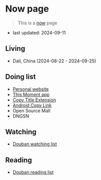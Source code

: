 # Now page

> This is a [now](https://nownownow.com/about) page

- last updated: 2024-09-11

## Living

- Dali, China (2024-08-22 - 2024-09-25)

## Doing list

- [Personal website](https://alin.run)
- [This Moment app](/work/this-moment)
- [Copy Title Extension](/work/copy-title-extension)
- [Android Copy Link](/work/android-copy-link)
- Open Source Mall
- DNGSN

## Watching

- [Douban watching list](https://movie.douban.com/people/wangrunlin/)

## Reading

- [Douban reading list](https://book.douban.com/people/wangrunlin/)
